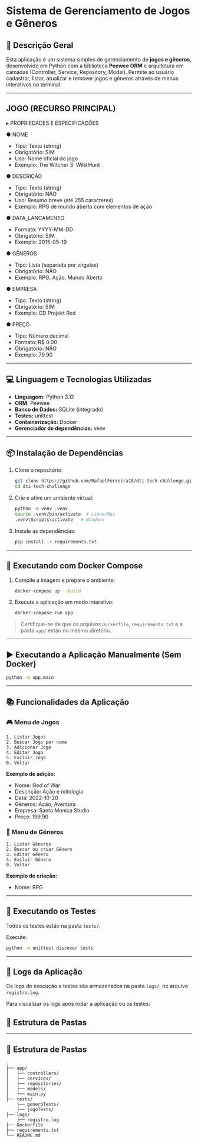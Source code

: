 
# Sistema de Gerenciamento de Jogos e Gêneros

## 📘 Descrição Geral

Esta aplicação é um sistema simples de gerenciamento de **jogos e gêneros**, desenvolvido em Python com a biblioteca **Peewee ORM** e arquitetura em camadas (Controller, Service, Repository, Model). Permite ao usuário cadastrar, listar, atualizar e remover jogos e gêneros através de menus interativos no terminal.

---

## JOGO (RECURSO PRINCIPAL)

▸ PROPRIEDADES E ESPECIFICAÇÕES

● NOME
  - Tipo: Texto (string)
  - Obrigatório: SIM
  - Uso: Nome oficial do jogo
  - Exemplo: The Witcher 3: Wild Hunt

● DESCRIÇÃO
  - Tipo: Texto (string) 
  - Obrigatório: NÃO
  - Uso: Resumo breve (até 255 caracteres)
  - Exemplo: RPG de mundo aberto com elementos de ação

● DATA_LANCAMENTO  
  - Formato: YYYY-MM-DD
  - Obrigatório: SIM
  - Exemplo: 2015-05-19

● GÊNEROS
  - Tipo: Lista (separada por vírgulas)
  - Obrigatório: NÃO
  - Exemplo: RPG, Ação, Mundo Aberto

● EMPRESA
  - Tipo: Texto (string)
  - Obrigatório: SIM
  - Exemplo: CD Projekt Red

● PREÇO
  - Tipo: Número decimal
  - Formato: R$ 0.00
  - Obrigatório: NÃO
  - Exemplo: 79.90

---

## 💻 Linguagem e Tecnologias Utilizadas

- **Linguagem:** Python 3.12
- **ORM:** Peewee
- **Banco de Dados:** SQLite (integrado)
- **Testes:** unittest
- **Containerização:** Docker
- **Gerenciador de dependências:** venv

---

## 📦 Instalação de Dependências

1. Clone o repositório:

   ```bash
   git clone https://github.com/RafaelFerreira18/dti-tech-challenge.git
   cd dti-tech-challenge
   ```

2. Crie e ative um ambiente virtual:

   ```bash
   python -m venv .venv
   source .venv/bin/activate  # Linux/Mac
   .venv\Scripts\activate   # Windows
   ```

3. Instale as dependências:

   ```bash
   pip install -r requirements.txt
   ```

---

## 🐳 Executando com Docker Compose

1. Compile a imagem e prepare o ambiente:

   ```bash
   docker-compose up --build
   ```

2. Execute a aplicação em modo interativo:

   ```bash
   docker-compose run app
   ```

> Certifique-se de que os arquivos `Dockerfile`, `requirements.txt` e a pasta `app/` estão no mesmo diretório.

---

## ▶️ Executando a Aplicação Manualmente (Sem Docker)

```bash
python -m app.main
```

---

## 📚 Funcionalidades da Aplicação

### 🎮 Menu de Jogos

```text
1. Listar Jogos
2. Buscar Jogo por nome
3. Adicionar Jogo
4. Editar Jogo
5. Excluir Jogo
0. Voltar
```

**Exemplo de adição:**

- Nome: God of War
- Descrição: Ação e mitologia
- Data: 2022-10-20
- Gêneros: Ação, Aventura
- Empresa: Santa Monica Studio
- Preço: 199.90

### 🧩 Menu de Gêneros

```text
1. Listar Gêneros
2. Buscar ou criar Gênero
3. Editar Gênero
4. Excluir Gênero
0. Voltar
```

**Exemplo de criação:**

- Nome: RPG

---

## 🧪 Executando os Testes

Todos os testes estão na pasta `tests/`.

Execute:

```bash
python -m unittest discover tests
```

---

## 📄 Logs da Aplicação

Os logs de execução e testes são armazenados na pasta `logs/`, no arquivo `registro.log`.

Para visualizar os logs após rodar a aplicação ou os testes:
## 📂 Estrutura de Pastas

---

## 

## 📂 Estrutura de Pastas

```
.
├── app/
│   ├── controllers/
│   ├── services/
│   ├── repositories/
│   ├── models/
│   └── main.py
├── tests/
    ├── generoTests/
    ├── jogoTests/
├── logs/
    ├── registro.log
├── Dockerfile
├── requirements.txt
└── README.md
```

